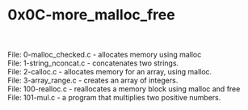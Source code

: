# **0x0C-more_malloc_free**
<br>
<br>
File: 0-malloc_checked.c - allocates memory using malloc
<br>
File: 1-string_nconcat.c - concatenates two strings.
<br>
File: 2-calloc.c -  allocates memory for an array, using malloc.
<br>
File: 3-array_range.c -  creates an array of integers.
<br>
File: 100-realloc.c - reallocates a memory block using malloc and free
<br>
File: 101-mul.c -  a program that multiplies two positive numbers.
